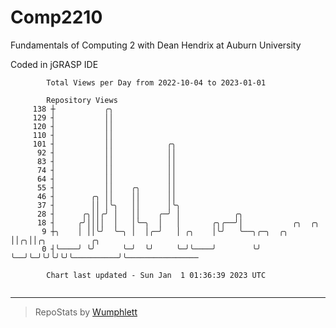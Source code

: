 # Comp2210
Fundamentals of Computing 2 with Dean Hendrix at Auburn University

Coded in jGRASP IDE

```
        Total Views per Day from 2022-10-04 to 2023-01-01

        Repository Views
     138 ┼           ╭╮
     129 ┤           ││
     120 ┤           ││
     110 ┤           ││
     101 ┤           ││            ╭╮
      92 ┤           ││            ││
      83 ┤           ││            ││
      74 ┤           ││            ││
      64 ┤           ││            ││
      55 ┤           ││    ╭╮      ││
      46 ┤        ╭╮ ││    ││      ││
      37 ┤        ││ │╰╮   ││      │╰╮
      28 ┤      ╭╮││╭╯ │   ││    ╭─╯ │            ╭╮
      18 ┤     ╭╯││││  │   │╰─╮  │   │       ╭╮╭──╯│           ╭╮  ╭╮
       9 ┼╮    │ ││╰╯  ╰─╮ │  │╭─╯   │ ╭╮    │╰╯   ╰──╮╭─╮  ╭╮ ││╭╮││╭╮          ╭╮
       0 ┤╰────╯ ╰╯      ╰─╯  ╰╯     ╰─╯╰────╯        ╰╯ ╰──╯╰─╯╰╯╰╯╰╯╰──────────╯╰────────────────

        Chart last updated - Sun Jan  1 01:36:39 2023 UTC
        
```

---

> RepoStats by [Wumphlett](https://github.com/Wumphlett)
